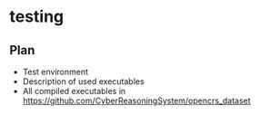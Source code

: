 # testing

## Plan

- Test environment
- Description of used executables
- All compiled executables in https://github.com/CyberReasoningSystem/opencrs_dataset
